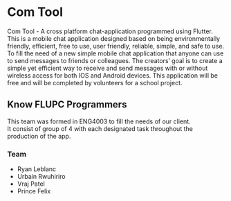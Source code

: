 # Com Tool

Com Tool - A cross platform chat-application programmed using Flutter.
This is a mobile chat application designed based on being environmentally friendly, efficient, free to use, user friendly, reliable, simple, and safe to use. To fill the need of a new simple mobile chat application that anyone can use to send messages to friends or colleagues. The creators’ goal is to create a simple yet efficient way to receive and send messages with or without wireless access for both IOS and Android devices.
This application will be free and will be completed by volunteers for a school project.

## Know FLUPC Programmers

This team was formed in ENG4003 to fill the needs of our client.\
It consist of group of 4 with each designated task throughout the production of the app.

### Team

- Ryan Leblanc
- Urbain Rwuhiriro
- Vraj Patel
- Prince Felix

